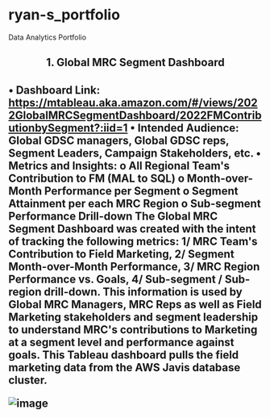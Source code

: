 # ryan-s_portfolio
Data Analytics Portfolio


<h2 align="center">1. Global MRC Segment Dashboard <h2>



•	Dashboard Link: https://mtableau.aka.amazon.com/#/views/2022GlobalMRCSegmentDashboard/2022FMContributionbySegment?:iid=1
•	Intended Audience: Global GDSC managers, Global GDSC reps, Segment Leaders, Campaign Stakeholders, etc. 
•	Metrics and Insights: 
o	All Regional Team's Contribution to FM (MAL to SQL)
o	Month-over-Month Performance per Segment
o	Segment Attainment per each MRC Region 
o	Sub-segment Performance Drill-down
The Global MRC Segment Dashboard was created with the intent of tracking the following metrics: 1/ MRC Team's Contribution to Field Marketing, 2/ Segment Month-over-Month Performance, 3/ MRC Region Performance vs. Goals, 4/ Sub-segment / Sub-region drill-down. This information is used by Global MRC Managers, MRC Reps as well as Field Marketing stakeholders and segment leadership to understand MRC's contributions to Marketing at a segment level and performance against goals. This Tableau dashboard pulls the field marketing data from the AWS Javis database cluster. 

![image](https://github.com/ryavse11/ryan-s_portfolio/assets/151677676/96a14285-3f27-4b78-808f-6cc617236a31)



